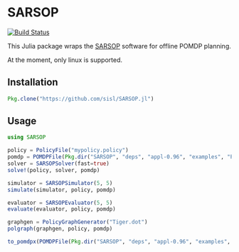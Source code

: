 # SARSOP

[![Build Status](https://travis-ci.org/sisl/SARSOP.jl.svg?branch=master)](https://travis-ci.org/sisl/SARSOP.jl)

This Julia package wraps the [SARSOP](http://bigbird.comp.nus.edu.sg/pmwiki/farm/appl/) software for offline POMDP planning.

At the moment, only linux is supported.

## Installation
```julia
Pkg.clone("https://github.com/sisl/SARSOP.jl")
```

## Usage
```julia
using SARSOP

policy = PolicyFile("mypolicy.policy")
pomdp = POMDPFile(Pkg.dir("SARSOP", "deps", "appl-0.96", "examples", "POMDPX", "Tiger.pomdpx"))
solver = SARSOPSolver(fast=true)
solve!(policy, solver, pomdp)

simulator = SARSOPSimulator(5, 5)
simulate(simulator, policy, pomdp)

evaluator = SARSOPEvaluator(5, 5)
evaluate(evaluator, policy, pomdp)

graphgen = PolicyGraphGenerator("Tiger.dot")
polgraph(graphgen, policy, pomdp)

to_pomdpx(POMDPFile(Pkg.dir("SARSOP", "deps", "appl-0.96", "examples", "POMDP", "Tiger.pomdp")))
```